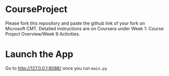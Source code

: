 # CourseProject

Please fork this repository and paste the github link of your fork on Microsoft CMT. Detailed instructions are on Coursera under Week 1: Course Project Overview/Week 9 Activities.


# Launch the App
Go to http://127.0.0.1:8088/ once you run `main.py`